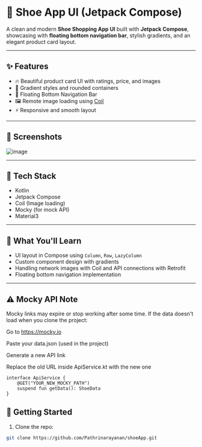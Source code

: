 # 👟 Shoe App UI (Jetpack Compose)

A clean and modern **Shoe Shopping App UI** built with **Jetpack Compose**, showcasing with **floating bottom navigation bar**, stylish gradients, and an elegant product card layout.

---

## ✨ Features

- 🔥 Beautiful product card UI with ratings, price, and images
- 🎨 Gradient styles and rounded containers
- 📱 Floating Bottom Navigation Bar
- 🖼️ Remote image loading using [Coil](https://github.com/coil-kt/coil)
- ⚡ Responsive and smooth layout

---

## 📸 Screenshots

![image](https://github.com/user-attachments/assets/e043b4ba-2a00-4267-8ab6-1ce5c3302b56)


---

## 🚀 Tech Stack

- Kotlin
- Jetpack Compose
- Coil (Image loading)
- Mocky (for mock API)
- Material3

---

## 🧠 What You'll Learn

- UI layout in Compose using `Column`, `Row`, `LazyColumn`
- Custom component design with gradients
- Handling network images with Coil and API connections with Retrofit
- Floating bottom navigation implementation

---
## ⚠️ Mocky API Note
Mocky links may expire or stop working after some time.
If the data doesn't load when you clone the project:

Go to https://mocky.io

Paste your data.json (used in the project)

Generate a new API link

Replace the old URL inside ApiService.kt with the new one

```
interface ApiService {
    @GET("YOUR_NEW_MOCKY_PATH")
    suspend fun getData(): ShoeData
}
```

## 🏁 Getting Started

1. Clone the repo:
```bash
git clone https://github.com/Pathrinarayanan/shoeApp.git
